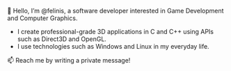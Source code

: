   👋 Hello, I’m @felinis, a software developer interested in Game Development and Computer Graphics.
- I create professional-grade 3D applications in C and C++ using APIs such as Direct3D and OpenGL.
- I use technologies such as Windows and Linux in my everyday life.

📫 Reach me by writing a private message!
